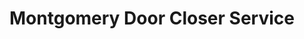 ---
title: "Montgomery Door Closer Service"
url: /topeka/montgomery-door-closer-service/
shop: electronics
---